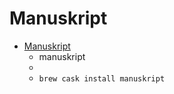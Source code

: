 # Manuskript
- [Manuskript](https://www.theologeek.ch/manuskript/)
  -  manuskript
  - 
  - `brew cask install manuskript`
